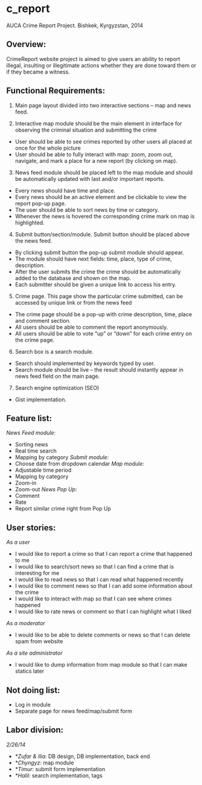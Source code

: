 c_report
========

AUCA Crime Report Project.
Bishkek, Kyrgyzstan, 2014

Overview:
---------
CrimeReport website project is aimed to give users an ability to report illegal, insulting or illegitimate actions whether they are done toward them or if they became a witness.

Functional Requirements:
-----------------------
1)	Main page layout divided into two interactive sections – map and news feed.

2)	Interactive map module should be the main element in interface for observing the criminal situation and submitting the crime
-	User should be able to see crimes reported by other users all placed at once for the whole picture
-	User should be able to fully interact with map: zoom, zoom out, navigate, and mark a place for a new report (by clicking on map).

3)	News feed module should be placed left to the map module and should be automatically updated with last and/or important reports.
-	Every news should have time and place.
-	Every news should be an active element and be clickable to view the report pop-up page.
-	The user should be able to sort news by time or category.
-	Whenever the news is hovered the corresponding crime mark on map is highlighted.

4)	Submit button/section/module. Submit button should be placed above the news feed.
-	By clicking submit button the pop-up submit module should appear.
-	The module should have next fields: time, place, type of crime, description.
-	After the user submits the crime the crime should be automatically added to the database and shown on the map.
-	Each submitter should be given a unique link to access his entry.

5)	Crime page. This page show the particular crime submitted, can be accessed by unique link or from the news feed
-	The crime page should be a pop-up with crime description, time, place and comment section.
-	All users should be able to comment the report anonymously.
-	All users should be able to vote “up” or “down” for each crime entry on the crime page.

6)	Search box is a search module.
-	Search should implemented by keywords typed by user.
-	Search module should be live – the result should instantly appear in news feed field on the main page.
7)	Search engine optimization (SEO)
-	Gist implementation.

Feature list:
--------------

*News Feed module:*
- Sorting news
- Real time search
- Mapping by category
*Submit module:*
- Choose date from dropdown calendar
*Map module:*
- Adjustable time period
- Mapping by category
- Zoom-in
- Zoom-out
*News Pop Up:*
- Comment
- Rate
- Report similar crime right from Pop Up



User stories:
---------------
*As a user* 
- I would like to report a crime so that I can report a crime that happened to me
- I would like to search/sort news so that I can find a crime that is interesting for me
- I would like to read news so that I can read what happened recently
- I would like to comment news so that I can add some information about the crime
- I would like to interact with map so that I can see where crimes happened
- I would like to rate news or comment so that I can highlight what I liked

*As a moderator* 
- I would like to be able to delete comments or news so that I can delete spam from website

*As a site administrator* 
- I would like to dump information from map module so that I can make statics later


Not doing list:
----------------
- Log in module
- Separate page for news feed/map/submit form 

Labor division:
----------------
*2/26/14*
- **Zufar & Ilia:* DB design, DB implementation, back end
- **Chyngyz:* map module
- **Timur:* submit form implementation
- **Halil:* search implementation, tags
